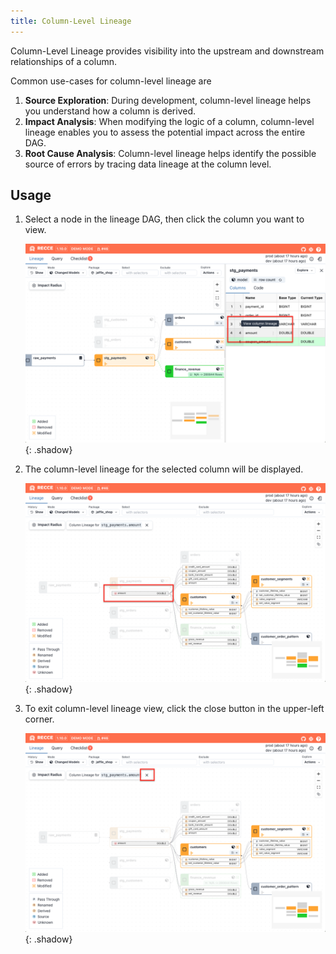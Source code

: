 ```yaml
---
title: Column-Level Lineage
---
```


Column-Level Lineage provides visibility into the upstream and downstream relationships of a column.

Common use-cases for column-level lineage are

1. **Source Exploration**: During development, column-level lineage helps you understand how a column is derived.
2. **Impact Analysis**: When modifying the logic of a column, column-level lineage enables you to assess the potential impact across the entire DAG.
3. **Root Cause Analysis**: Column-level lineage helps identify the possible source of errors by tracing data lineage at the column level.

## Usage

1. Select a node in the lineage DAG, then click the column you want to view.

    ![alt text](../assets/images/3-view-modified/cll-1.png){: .shadow}

1. The column-level lineage for the selected column will be displayed.

    ![alt text](../assets/images/3-view-modified/cll-2.png){: .shadow}

1. To exit column-level lineage view, click the close button in the upper-left corner.

    ![alt text](../assets/images/3-view-modified/cll-3.png){: .shadow}

